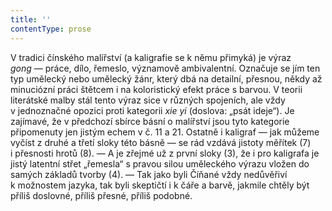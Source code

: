 ```yaml
---
title: ''
contentType: prose
---
```


V tradici čínského malířství (a kaligrafie se k němu přimyká) je výraz _gong_ — práce, dílo, řemeslo, významově ambivalentní. Označuje se jím ten typ umělecký nebo umělecký žánr, který dbá na detailní, přesnou, někdy až minuciózní práci štětcem i na koloristický efekt práce s barvou. V teorii literátské malby stál tento výraz sice v různých spojeních, ale vždy v jednoznačné opozici proti kategorii _xie yi_ (doslova: „psát ideje“). Je zajímavé, že v předchozí sbírce básní o malířství jsou tyto kategorie připomenuty jen jistým echem v č. 11 a 21. Ostatně i kaligraf — jak můžeme vyčíst z druhé a třetí sloky této básně — se rád vzdává jistoty měřítek (7) i přesnosti hrotů (8). — A je zřejmé už z první sloky (3), že i pro kaligrafa je jistý latentní střet „řemesla“ s pravou silou uměleckého výrazu vložen do samých základů tvorby (4). — Tak jako byli Číňané vždy nedůvěřiví k možnostem jazyka, tak byli skeptičtí i k čáře a barvě, jakmile chtěly být příliš doslovné, příliš přesné, příliš podobné.
